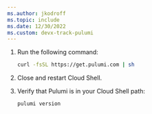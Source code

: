 ```yaml
---
ms.author: jkodroff
ms.topic: include
ms.date: 12/30/2022
ms.custom: devx-track-pulumi
---
```


1. Run the following command:

    ```bash
    curl -fsSL https://get.pulumi.com | sh
    ```

1. Close and restart Cloud Shell.

1. Verify that Pulumi is in your Cloud Shell path:

    ```bash
    pulumi version
    ```
